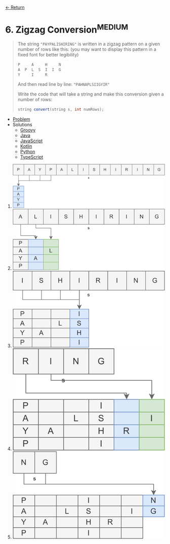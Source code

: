 [&larr; Return](https://hanggrian.github.io/grind-leetcode/)

# 6. Zigzag Conversion<sup>MEDIUM</sup>

> The string `"PAYPALISHIRING"` is written in a zigzag pattern on a given number
  of rows like this: (you may want to display this pattern in a fixed font for
  better legibility)
>
> ```
> P     A     H     N
> A  P  L  S  I  I  G
> Y     I     R
> ```
>
> And then read line by line: `"PAHNAPLSIIGYIR"`
>
> Write the code that will take a string and make this conversion given a number
  of rows:
>
> ```java
> string convert(string s, int numRows);
> ```

- [Problem](https://leetcode.com/problems/zigzag-conversion/)
- Solutions
  - [Groovy](https://github.com/hanggrian/grind-leetcode/blob/main/groovy/src/main/groovy/problems1_100/ZigzagConversion.groovy)
  - [Java](https://github.com/hanggrian/grind-leetcode/blob/main/java/src/main/java/problems1_100/ZigzagConversion.java)
  - [JavaScript](https://github.com/hanggrian/grind-leetcode/blob/main/javascript/src/problems1_100/zigzag-conversion.js)
  - [Kotlin](https://github.com/hanggrian/grind-leetcode/blob/main/kotlin/src/main/kotlin/problems1_100/ZigzagConversion.kt)
  - [Python](https://github.com/hanggrian/grind-leetcode/blob/main/python/src/problems1_100/zigzag_conversion.py)
  - [TypeScript](https://github.com/hanggrian/grind-leetcode/blob/main/typescript/src/problems1_100/zigzag-conversion.ts)

1.  ![](https://github.com/hanggrian/grind-leetcode/raw/assets/problems1_100/zigzag-conversion1.svg)
1.  ![](https://github.com/hanggrian/grind-leetcode/raw/assets/problems1_100/zigzag-conversion2.svg)
1.  ![](https://github.com/hanggrian/grind-leetcode/raw/assets/problems1_100/zigzag-conversion3.svg)
1.  ![](https://github.com/hanggrian/grind-leetcode/raw/assets/problems1_100/zigzag-conversion4.svg)
1.  ![](https://github.com/hanggrian/grind-leetcode/raw/assets/problems1_100/zigzag-conversion5.svg)
